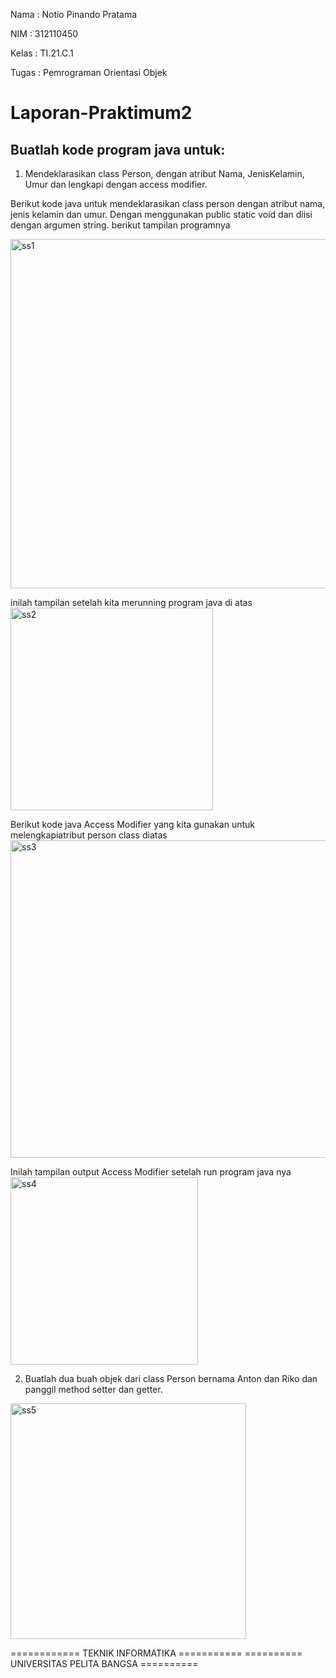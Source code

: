Nama  : Notio Pinando Pratama

NIM   : 312110450

Kelas : TI.21.C.1

Tugas : Pemrograman Orientasi Objek

# Laporan-Praktimum2
## Buatlah kode program java untuk:
1. Mendeklarasikan class Person, dengan atribut Nama, JenisKelamin, Umur dan lengkapi dengan access modifier.

Berikut kode java untuk mendeklarasikan class person dengan atribut nama, jenis kelamin dan umur.
Dengan menggunakan public static void dan diisi dengan argumen string. berikut tampilan programnya

<img width="559" alt="ss1" src="https://user-images.githubusercontent.com/95495311/198755424-d06b7de9-7cb7-4786-a454-107ef6caec56.png">

inilah tampilan setelah kita merunning program java di atas
<img width="324" alt="ss2" src="https://user-images.githubusercontent.com/95495311/198755427-960fd019-01de-4081-874c-e8e3129fa090.png">

Berikut kode java Access Modifier yang kita gunakan untuk melengkapiatribut person class diatas
<img width="508" alt="ss3" src="https://user-images.githubusercontent.com/95495311/198755428-3b7bc8da-308a-4cfa-a400-2608198b871a.png">

Inilah tampilan output Access Modifier setelah run program java nya
<img width="300" alt="ss4" src="https://user-images.githubusercontent.com/95495311/198755429-c6b3c5f6-0f2b-4cd4-91d5-a497edbbb6ca.png">

2. Buatlah dua buah objek dari class Person bernama Anton dan Riko dan panggil method setter dan getter.
<img width="377" alt="ss5" src="https://user-images.githubusercontent.com/95495311/198755431-6abb5772-bac1-4f93-9529-cfb6d9b3020d.png">

============   TEKNIK INFORMATIKA ===========
========== UNIVERSITAS PELITA BANGSA ==========
